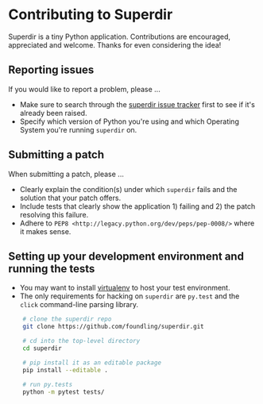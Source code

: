 # Contributing to Superdir

Superdir is a tiny Python application. Contributions are encouraged, appreciated and welcome. Thanks for even considering the idea!

## Reporting issues

If you would like to report a problem, please ...

- Make sure to search through the [superdir issue tracker](https://github.com/foundling/superdir/issues) first to see if it's already been raised.
- Specify which version of Python you're using and which Operating System you're running `superdir` on.

## Submitting a patch

When submitting a patch, please ...

- Clearly explain the condition(s) under which `superdir` fails and the solution that your patch offers.
- Include tests that clearly show the application 1) failing and 2) the patch resolving this failure.
- Adhere to `PEP8 <http://legacy.python.org/dev/peps/pep-0008/>` where it makes sense.

## Setting up your development environment and running the tests

- You may want to install [virtualenv](https://virtualenv.pypa.io/en/stable/) to host your test environment.
- The only requirements for hacking on `superdir` are `py.test` and the `click` command-line parsing library. 

````bash
    # clone the superdir repo
    git clone https://github.com/foundling/superdir.git

    # cd into the top-level directory 
    cd superdir

    # pip install it as an editable package
    pip install --editable .

    # run py.tests
    python -m pytest tests/ 
````

